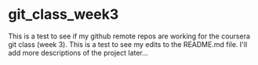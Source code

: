 # git_class_week3
This is a test to see if my github remote repos are working for the coursera git class (week 3). 
This is a test to see my edits to the README.md file. 
I'll add more descriptions of the project later...
